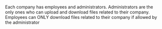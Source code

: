 Each company has employees and administrators.
Administrators are the only ones who can upload and download files related to their company.
Employees can ONLY download files related to their company if allowed by the administrator

